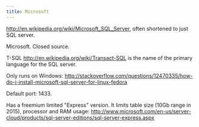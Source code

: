 ```yaml
---
title: Microsoft
---
```


<http://en.wikipedia.org/wiki/Microsoft_SQL_Server>, often shortened to just SQL server.

Microsoft. Closed source.

T-SQL <http://en.wikipedia.org/wiki/Transact-SQL> is the name of the primary language for the SQL server.

Only runs on Windows: <http://stackoverflow.com/questions/12470335/how-do-i-install-microsoft-sql-server-for-linux-fedora>

Default port: 1433.

Has a freemium limited "Express" version. It limits table size (10Gb range in 2015), processor and RAM usage: <http://www.microsoft.com/en-us/server-cloud/products/sql-server-editions/sql-server-express.aspx>
